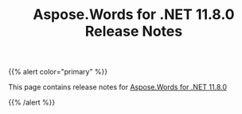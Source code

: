 ﻿---
title: Aspose.Words for .NET 11.8.0 Release Notes
articleTitle: Aspose.Words for .NET 11.8.0 Release Notes
linktitle: Aspose.Words for .NET 11.8.0 Release Notes
description: "Aspose.Words for .NET 11.8.0 Release Notes – learn about the latest updates and fixes."
type: docs
weight: 30
url: /net/aspose-words-for-net-11-8-0-release-notes/
---

{{% alert color="primary" %}} 

This page contains release notes for [Aspose.Words for .NET 11.8.0](https://www.nuget.org/packages/Aspose.Words/11.8.0)

{{% /alert %}}
